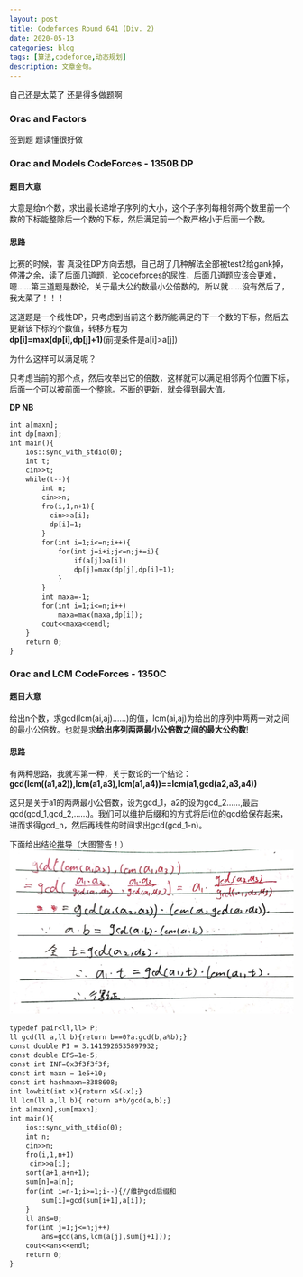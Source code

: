 ```yaml
---
layout: post
title: Codeforces Round 641 (Div. 2)
date: 2020-05-13
categories: blog
tags: [算法,codeforce,动态规划]
description: 文章金句。
---
```


自己还是太菜了 还是得多做题啊

### Orac and Factors
签到题 题读懂很好做

### Orac and Models CodeForces - 1350B  DP
#### 题目大意
大意是给n个数，求出最长递增子序列的大小，这个子序列每相邻两个数里前一个数的下标能整除后一个数的下标，然后满足前一个数严格小于后面一个数。

#### 思路
比赛的时候，害 真没往DP方向去想，自己胡了几种解法全部被test2给gank掉，停滞之余，读了后面几道题，论codeforces的尿性，后面几道题应该会更难，嗯……第三道题是数论，关于最大公约数最小公倍数的，所以就……没有然后了，我太菜了！！！

这道题是一个线性DP，只考虑到当前这个数所能满足的下一个数的下标，然后去更新该下标的个数值，转移方程为<br>
**dp[i]=max(dp[i],dp[j]+1)**(前提条件是a[i]>a[j])<br>

为什么这样可以满足呢？<br>

只考虑当前的那个点，然后枚举出它的倍数，这样就可以满足相邻两个位置下标，后面一个可以被前面一个整除。不断的更新，就会得到最大值。

**DP NB**

```
int a[maxn];
int dp[maxn];
int main(){
    ios::sync_with_stdio(0);
    int t;
    cin>>t;
    while(t--){
        int n;
        cin>>n;
        fro(i,1,n+1){
          cin>>a[i];
          dp[i]=1;
        }
        for(int i=1;i<=n;i++){
            for(int j=i+i;j<=n;j+=i){
                if(a[j]>a[i])
                dp[j]=max(dp[j],dp[i]+1);
            }
        }
        int maxa=-1;
        for(int i=1;i<=n;i++)
            maxa=max(maxa,dp[i]);
        cout<<maxa<<endl;
    }
    return 0;
}
```

### Orac and LCM CodeForces - 1350C

#### 题目大意
给出n个数，求gcd(lcm(ai,aj)……)的值，lcm(ai,aj)为给出的序列中两两一对之间的最小公倍数。也就是求**给出序列两两最小公倍数之间的最大公约数**!

#### 思路
有两种思路，我就写第一种，关于数论的一个结论：**gcd(lcm((a1,a2)),lcm(a1,a3),lcm(a1,a4))==lcm(a1,gcd(a2,a3,a4))**

这只是关于a1的两两最小公倍数，设为gcd_1，a2的设为gcd_2……,最后gcd(gcd_1,gcd_2,……)。我们可以维护后缀和的方式将后i位的gcd给保存起来，进而求得gcd_n，然后再线性的时间求出gcd(gcd_1-n)。

下面给出结论推导（大图警告！）
![0513](/img/0513.jpg)


```
typedef pair<ll,ll> P;
ll gcd(ll a,ll b){return b==0?a:gcd(b,a%b);}
const double PI = 3.1415926535897932;
const double EPS=1e-5;
const int INF=0x3f3f3f3f;
const int maxn = 1e5+10;
const int hashmaxn=8388608;
int lowbit(int x){return x&(-x);}
ll lcm(ll a,ll b){ return a*b/gcd(a,b);}
int a[maxn],sum[maxn];
int main(){
    ios::sync_with_stdio(0);
    int n;
    cin>>n;
    fro(i,1,n+1)
     cin>>a[i];
    sort(a+1,a+n+1);
    sum[n]=a[n];
    for(int i=n-1;i>=1;i--){//维护gcd后缀和
        sum[i]=gcd(sum[i+1],a[i]);
    }
    ll ans=0;
    for(int j=1;j<=n;j++)
        ans=gcd(ans,lcm(a[j],sum[j+1]));
    cout<<ans<<endl;
    return 0;
}
```










